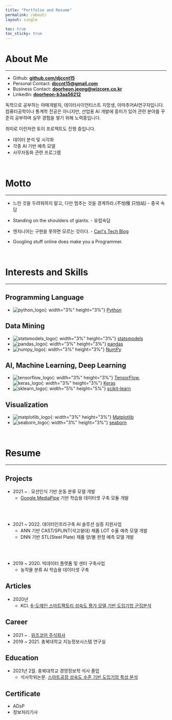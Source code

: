 ```yaml
---
title: "Portfolio and Resume"
permalink: /about/
layout: single

toc: true
toc_sticky: true
---
```

# About Me
---
- Github: **[github.com/djccnt15](https://github.com/djccnt15)**
- Personal Contact: **[djccnt15@gmail.com](mailto:djccnt15@gmail.com)**
- Business Contact: **[doorheon.jeong@wizcore.co.kr](mailto:doorheon.jeong@wizcore.co.kr)**
- LinkedIn: **[doorheon-b3aa56212](https://www.linkedin.com/in/doorheon-b3aa56212/)**

독학으로 공부하는 야매개발자, 데이터사이언티스트 지망생, 아마추어AI연구자입니다. 컴퓨터공학이나 통계학 전공은 아니지만, 산업용 AI 개발에 흥미가 있어 관련 분야를 꾸준히 공부하며 실무 경험을 쌓기 위해 노력중입니다.  

취미로 이런저런 토이 프로젝트도 진행 중입니다.  

- 데이터 분석 및 시각화
- 각종 AI 기반 예측 모델
- 사무자동화 관련 프로그램

<br>

# Motto
---

- 느린 것을 두려워하지 말고, 다만 멈추는 것을 경계하라.(不怕慢 只怕站) - 중국 속담
- Standing on the shoulders of giants. - 유럽속담

- 엔지니어는 구현을 못하면 모르는 것이다. - [Carl's Tech Blog](https://wotres.tistory.com/)
- Googling stuff online does make you a Programmer.

<br>

# Interests and Skills
---

## Programming Language
- ![python_logo](/assets/images/posts/logo_Python.svg){: width="3%" height="3%"} [Python](https://www.python.org/)

## Data Mining
- ![statsmodels_logo](/assets/images/posts/logo_statsmodels.svg){: width="3%" height="3%"} [statsmodels](https://www.statsmodels.org/)
- ![pandas_logo](/assets/images/posts/logo_pandas.svg){: width="3%" height="3%"} [pandas](https://pandas.pydata.org/)
- ![numpy_logo](/assets/images/posts/logo_numpy.svg){: width="3%" height="3%"} [NumPy](https://numpy.org/)

## AI, Machine Learning, Deep Learning
- ![tensorflow_logo](/assets/images/posts/logo_Tensorflow.svg){: width="3%" height="3%"} [TensorFlow](https://www.tensorflow.org/), ![keras_logo](/assets/images/posts/logo_Keras.svg){: width="3%" height="3%"} [Keras](https://keras.io/)
- ![sklearn_logo](/assets/images/posts/logo_scikit-learn.png){: width="5%" height="5%"} [scikit-learn](https://scikit-learn.org/)

## Visualization
- ![matplotlib_logo](/assets/images/posts/logo_Matplotlib.svg){: width="3%" height="3%"} [Matplotlib](https://matplotlib.org/)
- ![seaborn_logo](/assets/images/posts/logo_seaborn.svg){: width="3%" height="3%"} [seaborn](https://seaborn.pydata.org/)

<br>

# Resume
---

## Projects
- 2021 ~ . 모션인식 기반 운동 분류 모델 개발
    - [Google MediaPipe](https://google.github.io/mediapipe/) 기반 학습용 데이터셋 구축 모듈 개발 <!-- 및 데이터셋 구축 -->
    <!-- - LSTM 기반 운동 분류 및 카운팅 모델 개발 -->
<br><br>
- 2021 ~ 2022. 데이터인프라구축 AI 솔루션 실증 지원사업
    - ANN 기반 CAST/SPLINT(석고붕대) 제품 LOT 수율 예측 모델 개발
    - DNN 기반 STL(Steel Plate) 제품 양/불 판정 예측 모델 개발
    <!-- - ANN 기반 MCCB(배선용 차단기) 제품 양/불 판정 예측 모델 개발 -->
    <!-- - ANN 기반 R-MDPS(조향장치) 제품 양/불 판정 예측 모델 개발 -->
    <!-- - LSTM 기반 Resistor(저항기) LOT 평균 변화율 예측 모델 개발 -->
<br><br>
- 2019 ~ 2020. 빅데이터 플랫폼 및 센터 구축사업
    - 농작물 분류 AI 학습용 데이터셋 구축

## Articles
- 2020년
    - KCI. [6-도메인 스마트팩토리 성숙도 평가 모델 기반 도입기업 군집분석](https://www.kci.go.kr/kciportal/ci/sereArticleSearch/ciSereArtiView.kci?sereArticleSearchBean.artiId=ART002627006)

<!-- ### Petents
-  -->

<!-- ### Competition
-  -->

## Career
- 2021 ~ . [위즈코어 주식회사](http://wizcore.co.kr/)
- 2019 ~ 2021. 충북대학교 지능정보시스템 연구실

## Education
- 2021년 2월. 충북대학교 경영정보학 석사 졸업
    - 석사학위논문. [스마트공장 성숙도 수준 기반 도입기업 특성 분석](http://www.riss.kr/link?id=T15766958)

## Certificate
- ADsP
- 정보처리기사